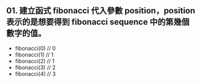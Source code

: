 ## 01. 建立函式 fibonacci 代入參數 position，position 表示的是想要得到 fibonacci sequence 中的第幾個數字的值。
* fibonacci(0) // 0
* fibonacci(1) // 1
* fibonacci(2) // 1
* fibonacci(3) // 2
* fibonacci(4) // 3 